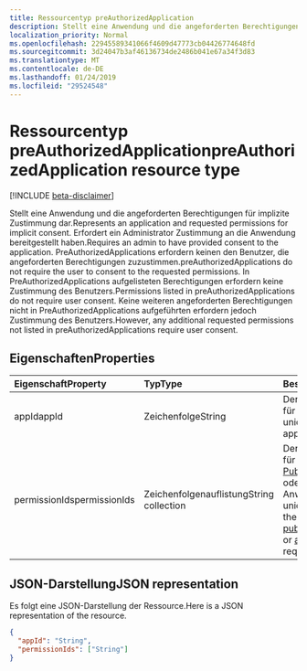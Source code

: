```yaml
---
title: Ressourcentyp preAuthorizedApplication
description: Stellt eine Anwendung und die angeforderten Berechtigungen für implizite Zustimmung dar. Erfordert ein Administrator Zustimmung an die Anwendung bereitgestellt haben. PreAuthorizedApplications erfordern keinen den Benutzer, die angeforderten Berechtigungen zuzustimmen. In PreAuthorizedApplications aufgelisteten Berechtigungen erfordern keine Zustimmung des Benutzers. Keine weiteren angeforderten Berechtigungen nicht in PreAuthorizedApplications aufgeführten erfordern jedoch Zustimmung des Benutzers.
localization_priority: Normal
ms.openlocfilehash: 22945589341066f4609d47773cb04426774648fd
ms.sourcegitcommit: 3d24047b3af46136734de2486b041e67a34f3d83
ms.translationtype: MT
ms.contentlocale: de-DE
ms.lasthandoff: 01/24/2019
ms.locfileid: "29524548"
---
```

# <a name="preauthorizedapplication-resource-type"></a><span data-ttu-id="4c865-107">Ressourcentyp preAuthorizedApplication</span><span class="sxs-lookup"><span data-stu-id="4c865-107">preAuthorizedApplication resource type</span></span>

[!INCLUDE [beta-disclaimer](../../includes/beta-disclaimer.md)]

<span data-ttu-id="4c865-108">Stellt eine Anwendung und die angeforderten Berechtigungen für implizite Zustimmung dar.</span><span class="sxs-lookup"><span data-stu-id="4c865-108">Represents an application and requested permissions for implicit consent.</span></span> <span data-ttu-id="4c865-109">Erfordert ein Administrator Zustimmung an die Anwendung bereitgestellt haben.</span><span class="sxs-lookup"><span data-stu-id="4c865-109">Requires an admin to have provided consent to the application.</span></span> <span data-ttu-id="4c865-110">PreAuthorizedApplications erfordern keinen den Benutzer, die angeforderten Berechtigungen zuzustimmen.</span><span class="sxs-lookup"><span data-stu-id="4c865-110">preAuthorizedApplications do not require the user to consent to the requested permissions.</span></span> <span data-ttu-id="4c865-111">In PreAuthorizedApplications aufgelisteten Berechtigungen erfordern keine Zustimmung des Benutzers.</span><span class="sxs-lookup"><span data-stu-id="4c865-111">Permissions listed in preAuthorizedApplications do not require user consent.</span></span> <span data-ttu-id="4c865-112">Keine weiteren angeforderten Berechtigungen nicht in PreAuthorizedApplications aufgeführten erfordern jedoch Zustimmung des Benutzers.</span><span class="sxs-lookup"><span data-stu-id="4c865-112">However, any additional requested permissions not listed in preAuthorizedApplications require user consent.</span></span>

## <a name="properties"></a><span data-ttu-id="4c865-113">Eigenschaften</span><span class="sxs-lookup"><span data-stu-id="4c865-113">Properties</span></span>

| <span data-ttu-id="4c865-114">Eigenschaft</span><span class="sxs-lookup"><span data-stu-id="4c865-114">Property</span></span> | <span data-ttu-id="4c865-115">Typ</span><span class="sxs-lookup"><span data-stu-id="4c865-115">Type</span></span> | <span data-ttu-id="4c865-116">Beschreibung</span><span class="sxs-lookup"><span data-stu-id="4c865-116">Description</span></span> |
|:---------------|:--------|:----------|
|<span data-ttu-id="4c865-117">appId</span><span class="sxs-lookup"><span data-stu-id="4c865-117">appId</span></span>|<span data-ttu-id="4c865-118">Zeichenfolge</span><span class="sxs-lookup"><span data-stu-id="4c865-118">String</span></span>| <span data-ttu-id="4c865-119">Der eindeutige Bezeichner für die Anwendung.</span><span class="sxs-lookup"><span data-stu-id="4c865-119">The unique identifier for the application.</span></span> |
|<span data-ttu-id="4c865-120">permissionIds</span><span class="sxs-lookup"><span data-stu-id="4c865-120">permissionIds</span></span>|<span data-ttu-id="4c865-121">Zeichenfolgenauflistung</span><span class="sxs-lookup"><span data-stu-id="4c865-121">String collection</span></span>| <span data-ttu-id="4c865-122">Der eindeutige Bezeichner für die [PublishedPermissionScope](permissionscope.md) oder [AppRole](approle.md) die Anwendung erfordert.</span><span class="sxs-lookup"><span data-stu-id="4c865-122">The unique identifier for either the [publishedPermissionScope](permissionscope.md) or [appRole](approle.md) the application requires.</span></span> |

## <a name="json-representation"></a><span data-ttu-id="4c865-123">JSON-Darstellung</span><span class="sxs-lookup"><span data-stu-id="4c865-123">JSON representation</span></span>
<span data-ttu-id="4c865-124">Es folgt eine JSON-Darstellung der Ressource.</span><span class="sxs-lookup"><span data-stu-id="4c865-124">Here is a JSON representation of the resource.</span></span>

<!-- {
  "blockType": "resource",
  "optionalProperties": [

  ],
  "@odata.type": "microsoft.graph.preAuthorizedApplication"
}-->

```json
{
  "appId": "String",
  "permissionIds": ["String"]
}

```


<!-- uuid: 8fcb5dbc-d5aa-4681-8e31-b001d5168d79
2015-10-25 14:57:30 UTC -->
<!--
{
  "type": "#page.annotation",
  "description": "preAuthorizedApplication resource",
  "keywords": "",
  "section": "documentation",
  "tocPath": "",
  "suppressions": [
    "Error: /api-reference/beta/resources/preauthorizedapplication.md:\r\n      Exception processing links.\r\n    System.ArgumentException: Link Definition was null. Link text: !INCLUDE [beta-disclaimer](../../includes/beta-disclaimer.md)\r\n      at ApiDoctor.Validation.DocFile.get_LinkDestinations()\r\n      at ApiDoctor.Validation.DocSet.ValidateLinks(Boolean includeWarnings, String[] relativePathForFiles, IssueLogger issues, Boolean requireFilenameCaseMatch, Boolean printOrphanedFiles)"
  ]
}
-->

